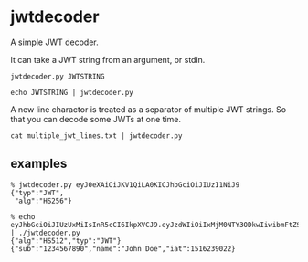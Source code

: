 jwtdecoder
==========

A simple JWT decoder.

It can take a JWT string from an argument, or stdin.

```
jwtdecoder.py JWTSTRING
```

```
echo JWTSTRING | jwtdecoder.py
```

A new line charactor is treated as a separator of multiple JWT strings.
So that you can decode some JWTs at one time.

```
cat multiple_jwt_lines.txt | jwtdecoder.py
```

## examples

```
% jwtdecoder.py eyJ0eXAiOiJKV1QiLA0KICJhbGciOiJIUzI1NiJ9
{"typ":"JWT",
 "alg":"HS256"}
```

```
% echo eyJhbGciOiJIUzUxMiIsInR5cCI6IkpXVCJ9.eyJzdWIiOiIxMjM0NTY3ODkwIiwibmFtZSI6IkpvaG4gRG9lIiwiaWF0IjoxNTE2MjM5MDIyfQ | ./jwtdecoder.py 
{"alg":"HS512","typ":"JWT"}
{"sub":"1234567890","name":"John Doe","iat":1516239022}
```
